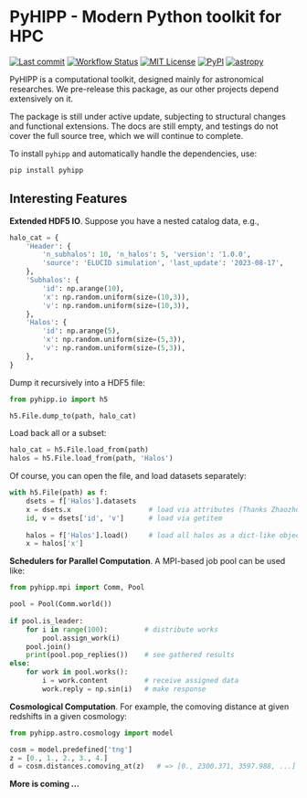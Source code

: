 # PyHIPP - Modern Python toolkit for HPC

[![Last commit](https://img.shields.io/github/last-commit/ChenYangyao/pyhipp/master)](https://github.com/ChenYangyao/pyhipp/commits/master)
[![Workflow Status](https://img.shields.io/github/actions/workflow/status/ChenYangyao/pyhipp/python-package.yml)](https://github.com/ChenYangyao/pyhipp/actions/workflows/python-package.yml)
[![MIT License](https://img.shields.io/badge/License-MIT-blue)](https://github.com/ChenYangyao/pyhipp/blob/master/LICENSE)
[![PyPI](https://img.shields.io/pypi/v/pyhipp)](https://pypi.org/project/pyhipp/)
[![astropy](http://img.shields.io/badge/powered%20by-AstroPy-orange.svg?style=flat)](http://www.astropy.org/)

PyHIPP is a computational toolkit, designed mainly for astronomical researches.
We pre-release this package, as our other projects depend extensively on it.

The package is still under active update, subjecting to structural changes and
functional extensions. The docs are still empty, and testings do not cover the 
full source tree, which we will continue to complete.


To install `pyhipp` and automatically handle the dependencies, use:
```bash
pip install pyhipp
```

## Interesting Features

**Extended HDF5 IO**. Suppose you have a nested catalog data, e.g.,
```py
halo_cat = {
    'Header': {
        'n_subhalos': 10, 'n_halos': 5, 'version': '1.0.0',
        'source': 'ELUCID simulation', 'last_update': '2023-08-17',
    },
    'Subhalos': {
        'id': np.arange(10),
        'x': np.random.uniform(size=(10,3)), 
        'v': np.random.uniform(size=(10,3)),
    },
    'Halos': {
        'id': np.arange(5),
        'x': np.random.uniform(size=(5,3)),
        'v': np.random.uniform(size=(5,3)),
    },
}
```

Dump it recursively into a HDF5 file:
```py
from pyhipp.io import h5

h5.File.dump_to(path, halo_cat)
```
    
Load back all or a subset:
```py
halo_cat = h5.File.load_from(path)
halos = h5.File.load_from(path, 'Halos')
```
    
Of course, you can open the file, and load datasets separately:
```py
with h5.File(path) as f:
    dsets = f['Halos'].datasets
    x = dsets.x                   # load via attributes (Thanks Zhaozhou Li for the idea)
    id, v = dsets['id', 'v']      # load via getitem
    
    halos = f['Halos'].load()     # load all halos as a dict-like object
    x = halos['x']
```

**Schedulers for Parallel Computation**. A MPI-based job pool can be used like:
```py
from pyhipp.mpi import Comm, Pool

pool = Pool(Comm.world())
    
if pool.is_leader:
    for i in range(100):         # distribute works
        pool.assign_work(i)
    pool.join()
    print(pool.pop_replies())    # see gathered results
else:
    for work in pool.works():       
        i = work.content         # receive assigned data
        work.reply = np.sin(i)   # make response
```

**Cosmological Computation**. For example, the comoving distance at given redshifts
in a given cosmology:
```py
from pyhipp.astro.cosmology import model

cosm = model.predefined['tng']
z = [0., 1., 2., 3., 4.]
d = cosm.distances.comoving_at(z)   # => [0., 2300.371, 3597.988, ...]
```

**More is coming ...**